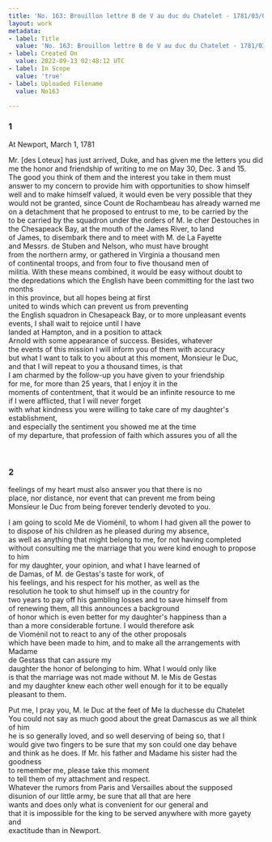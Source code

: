 ```yaml
---
title: 'No. 163: Brouillon lettre B de V au duc du Chatelet - 1781/03/01'
layout: work
metadata:
- label: Title
  value: 'No. 163: Brouillon lettre B de V au duc du Chatelet - 1781/03/01'
- label: Created On
  value: 2022-09-13 02:48:12 UTC
- label: In Scope
  value: 'true'
- label: Uploaded Filename
  value: No163

---
```

<div class="pages">
<div id="translation-32547667">
<h3>1</h3>
<div class="page-content">
<p>At Newport, March 1, 1781</p>
<p>Mr. [des Loteux] has just arrived, Duke, and has given me the letters you did me the honor and friendship of writing to me on May 30, Dec. 3 and 15.<br/>
The good you think of them and the interest you take in them must <br/>
answer to my concern to provide him with opportunities to show himself well and to make himself valued, it would even be very possible that they would not be granted, since Count de Rochambeau has already warned me<br/>
on a detachment that he proposed to entrust to me, to be carried by the<br/>
to be carried by the squadron under the orders of M. le cher Destouches in<br/>
the Chesapeack Bay, at the mouth of the James River, to land<br/>
of James, to disembark there and to meet with M. de La Fayette<br/>
and Messrs. de Stuben and Nelson, who must have brought<br/>
from the northern army, or gathered in Virginia a thousand men<br/>
of continental troops, and from four to five thousand men of<br/>
militia. With these means combined, it would be easy without doubt to<br/>
the depredations which the English have been committing for the last two months<br/>
in this province, but all hopes being at first <br/>
united to winds which can prevent us from preventing <br/>
the English squadron in Chesapeack Bay, or to more unpleasant events<br/>
events, I shall wait to rejoice until I have <br/>
landed at Hampton, and in a position to attack <br/>
Arnold with some appearance of success. Besides, whatever <br/>
the events of this mission I will inform you of them with accuracy<br/>
but what I want to talk to you about at this moment, Monsieur le Duc, <br/>
and that I will repeat to you a thousand times, is that <br/>
I am charmed by the follow-up you have given to your friendship<br/>
for me, for more than 25 years, that I enjoy it in the <br/>
moments of contentment, that it would be an infinite resource to me<br/>
if I were afflicted, that I will never forget <br/>
with what kindness you were willing to take care of my daughter's establishment,<br/>
and especially the sentiment you showed me at the time <br/>
of my departure, that profession of faith which assures you of all the</p>
</div>
</div>
<br />
<div id="translation-32547668">
<h3>2</h3>
<div class="page-content">
<p>feelings of my heart must also answer you that there is no <br/>
place, nor distance, nor event that can prevent me from being<br/>
Monsieur le Duc from being forever tenderly devoted to you.</p>
<p>I am going to scold Me de Vioménil, to whom I had given all the power to<br/>
to dispose of his children as he pleased during my absence, <br/>
as well as anything that might belong to me, for not having completed <br/>
without consulting me the marriage that you were kind enough to propose to him<br/>
for my daughter, your opinion, and what I have learned of<br/>
de Damas, of M. de Gestas's taste for work, of <br/>
his feelings, and his respect for his mother, as well as the<br/>
resolution he took to shut himself up in the country for <br/>
two years to pay off his gambling losses and to save himself from<br/>
of renewing them, all this announces a background<br/>
of honor which is even better for my daughter's happiness than a<br/>
than a more considerable fortune. I would therefore ask<br/>
de Vioménil not to react to any of the other proposals<br/>
which have been made to him, and to make all the arrangements with Madame<br/>
de Gestass that can assure my<br/>
daughter the honor of belonging to him. What I would only like<br/>
is that the marriage was not made without M. le Mis de Gestas <br/>
and my daughter knew each other well enough for it to be equally <br/>
pleasant to them.</p>
<p>Put me, I pray you, M. le Duc at the feet of Me la duchesse du Chatelet<br/>
You could not say as much good about the great Damascus as we all think of him<br/>
he is so generally loved, and so well deserving of being so, that I <br/>
would give two fingers to be sure that my son could one day behave <br/>
and think as he does. If Mr. his father and Madame his sister had the goodness<br/>
to remember me, please take this moment <br/>
to tell them of my attachment and respect.<br/>
Whatever the rumors from Paris and Versailles about the supposed <br/>
disunion of our little army, be sure that all that are here<br/>
wants and does only what is convenient for our general and <br/>
that it is impossible for the king to be served anywhere with more gayety and<br/>
exactitude than in Newport.</p>
</div>
</div>
<br />
</div>

